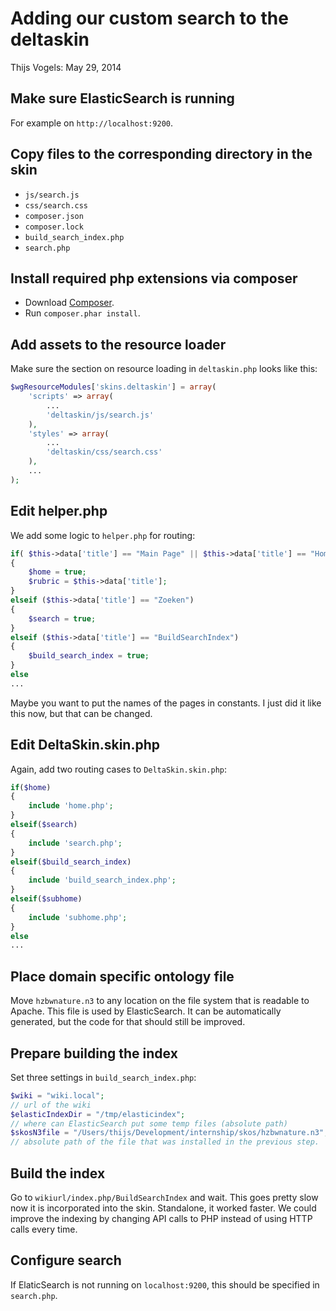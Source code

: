 # Adding our custom search to the deltaskin

Thijs Vogels: May 29, 2014


## Make sure ElasticSearch is running

For example on `http://localhost:9200`.


## Copy files to the corresponding directory in the skin

* `js/search.js`
* `css/search.css`
* `composer.json`
* `composer.lock`
* `build_search_index.php`
* `search.php`


## Install required php extensions via composer

* Download [Composer](https://getcomposer.org/download/).
* Run `composer.phar install`.


## Add assets to the resource loader

Make sure the section on resource loading in `deltaskin.php` looks like this:

```php
$wgResourceModules['skins.deltaskin'] = array(
    'scripts' => array(
        ...
        'deltaskin/js/search.js'
    ),
    'styles' => array(
        ...
        'deltaskin/css/search.css'
    ),
    ...
);
```


## Edit helper.php

We add some logic to `helper.php` for routing:

```php
if( $this->data['title'] == "Main Page" || $this->data['title'] == "Home" )
{
    $home = true;
    $rubric = $this->data['title'];
}
elseif ($this->data['title'] == "Zoeken") 
{
    $search = true;
}
elseif ($this->data['title'] == "BuildSearchIndex") 
{
    $build_search_index = true;
}
else
...
```

Maybe you want to put the names of the pages in constants. I just did it like this now, but that can be changed.


## Edit DeltaSkin.skin.php

Again, add two routing cases to `DeltaSkin.skin.php`:

```php
if($home)
{
    include 'home.php';       
} 
elseif($search)
{
    include 'search.php';
}
elseif($build_search_index)
{
    include 'build_search_index.php';
}
elseif($subhome)
{
    include 'subhome.php';
}
else
...
```

## Place domain specific ontology file

Move `hzbwnature.n3` to any location on the file system that is readable to Apache. This file is used by ElasticSearch. It can be automatically generated, but the code for that should still be improved.


## Prepare building the index

Set three settings in `build_search_index.php`:

```php
$wiki = "wiki.local"; 
// url of the wiki
$elasticIndexDir = "/tmp/elasticindex"; 
// where can ElasticSearch put some temp files (absolute path)
$skosN3file = "/Users/thijs/Development/internship/skos/hzbwnature.n3"; 
// absolute path of the file that was installed in the previous step.
```

## Build the index

Go to `wikiurl/index.php/BuildSearchIndex` and wait. This goes pretty slow now it is incorporated into the skin. Standalone, it worked faster. We could improve the indexing by changing API calls to PHP instead of using HTTP calls every time.

## Configure search

If ElaticSearch is not running on `localhost:9200`, this should be specified in `search.php`.
